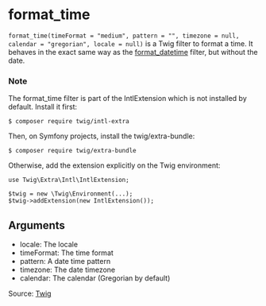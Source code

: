 # format_time

`format_time(timeFormat = "medium", pattern = "", timezone = null, calendar = "gregorian", locale = null)` is a Twig
filter to format a time. It behaves in the exact same way as
the [format_datetime](https://twig.symfony.com/doc/3.x/filters/format_datetime.html) filter, but without the date.

### Note

The format_time filter is part of the IntlExtension which is not installed by default. Install it first:

```twig
$ composer require twig/intl-extra
```

Then, on Symfony projects, install the twig/extra-bundle:

```twig
$ composer require twig/extra-bundle
```

Otherwise, add the extension explicitly on the Twig environment:

```twig
use Twig\Extra\Intl\IntlExtension;

$twig = new \Twig\Environment(...);
$twig->addExtension(new IntlExtension());
```

## Arguments

- locale: The locale
- timeFormat: The time format
- pattern: A date time pattern
- timezone: The date timezone
- calendar: The calendar (Gregorian by default)

Source: [Twig](https://twig.symfony.com/format_time)